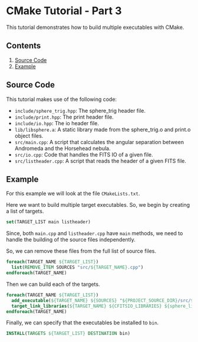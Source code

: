 # CMake Tutorial - Part 3

This tutorial demonstrates how to build multiple executables with CMake.

## Contents

1. [Source Code](#Source-Code)
1. [Example](#Example)

## Source Code

This tutorial makes use of the following code:

- `include/sphere_trig.hpp`: The sphere_trig header file.
- `include/print.hpp`: The print header file.
- `include/io.hpp`: The io header file.
- `lib/libsphere.a`: A static library made from the sphere_trig.o and print.o object files.
- `src/main.cpp`: A script that calculates the angular separation between Andromeda and the Horsehead nebula.
- `src/io.cpp`: Code that handles the FITS IO of a given file.
- `src/listheader.cpp`: A script that reads the header of a given FITS file.

## Example

For this example we will look at the file `CMakeLists.txt`.

Here we want to build multiple target executables. So, we begin by creating a list of targets.

```cmake
set(TARGET_LIST main listheader)
```

Since, both `main.cpp` and `listheader.cpp` have `main` methods, we need to
handle the building of the source files independently.

So, we can remove these files from the full list of source files.

```cmake
foreach(TARGET_NAME ${TARGET_LIST})
  list(REMOVE_ITEM SOURCES "src/${TARGET_NAME}.cpp")
endforeach(TARGET_NAME)
```

Then we can build each of the targets.

```cmake
foreach(TARGET_NAME ${TARGET_LIST})
  add_executable(${TARGET_NAME} ${SOURCES} "${PROJECT_SOURCE_DIR}/src/${TARGET_NAME}.cpp")
  target_link_libraries(${TARGET_NAME} ${CFITSIO_LIBRARIES} ${sphere_lib})
endforeach(TARGET_NAME)
```

Finally, we can specify that the executables be installed to `bin`.

```cmake
INSTALL(TARGETS ${TARGET_LIST} DESTINATION bin)
```
